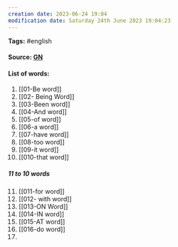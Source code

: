 ```yaml
---
creation date: 2023-06-24 19:04
modification date: Saturday 24th June 2023 19:04:23
---
```


**Tags:** #english 

#### Source: [GN](https://gonaturalenglish.com/1000-most-common-words-in-the-english-language/)

#### List of words:

1. [[01-Be word]]
2. [[02- Being Word]]
3. [[03-Been word]]
4. [[04-And word]]
5. [[05-of word]]
6. [[06-a word]]
7. [[07-have word]]
8. [[08-too word]]
9. [[09-it word]]
10. [[010-that word]]

##### 11 to 10 words
11. [[011-for word]]
12. [[012- with word]]
13. [[013-ON Word]]
14. [[014-IN word]]
15. [[015-AT word]]
16. [[016-do word]]
17. 